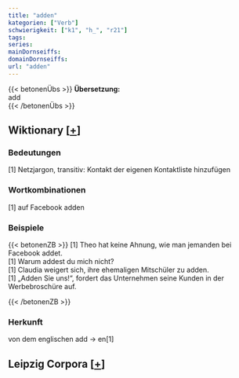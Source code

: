 ```yaml
---
title: "adden"
kategorien: ["Verb"]
schwierigkeit: ["k1", "h_", "r21"]
tags:
series:
mainDornseiffs:
domainDornseiffs:
url: "adden"
---
```


{{< betonenÜbs >}}
**Übersetzung:**  
add  
{{< /betonenÜbs >}}

## Wiktionary [[+](https://de.wiktionary.org/wiki/adden)]

### Bedeutungen
[1]  Netzjargon, transitiv: Kontakt der eigenen Kontaktliste hinzufügen  

### Wortkombinationen
[1] auf Facebook adden  

### Beispiele
{{< betonenZB >}}
[1] Theo hat keine Ahnung, wie man jemanden bei Facebook addet.  
[1] Warum addest du mich nicht?  
[1] Claudia weigert sich, ihre ehemaligen Mitschüler zu adden.  
[1] „Adden Sie uns!“, fordert das Unternehmen seine Kunden in der Werbebroschüre auf.  

{{< /betonenZB >}}
### Herkunft
von dem englischen add → en[1]  


## Leipzig Corpora [[+](https://corpora.uni-leipzig.de/en/res?word=adden&corpusId=deu_newscrawl-public_2018)]

